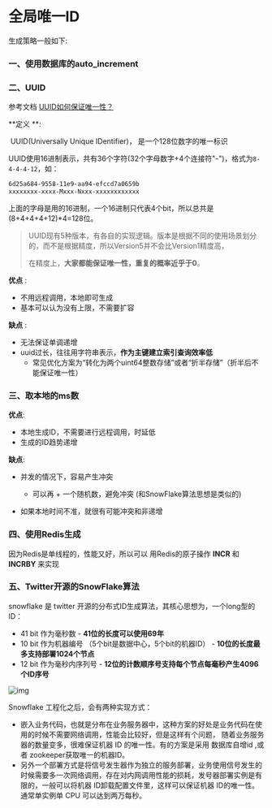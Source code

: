 # 全局唯一ID



生成策略一般如下:

### 一、使用数据库的auto_increment



### 二、UUID

参考文档 [UUID如何保证唯一性？](https://zhuanlan.zhihu.com/p/70375430)

**定义 **: 

​	UUID(Universally Unique IDentifier)， 是一个128位数字的唯一标识

​	UUID使用16进制表示，共有36个字符(32个字母数字+4个连接符"-")，格式为`8-4-4-4-12`，如：

```powershell
6d25a684-9558-11e9-aa94-efccd7a0659b
xxxxxxxx-xxxx-Mxxx-Nxxx-xxxxxxxxxxxx
```

​	上面的字母是用的16进制，一个16进制只代表4个bit，所以总共是(8+4+4+4+12)*4=128位。

> UUID现有5种版本，有各自的实现逻辑。版本是根据不同的使用场景划分的，而不是根据精度，所以Version5并不会比Version1精度高，
>
> 在精度上，**大家都能保证唯一性，重复的概率近乎于0**。

**优点** : 

- 不用远程调用，本地即可生成
- 基本可以认为没有上限，不需要扩容

**缺点** :

- 无法保证单调递增
- uuid过长，往往用字符串表示，**作为主键建立索引查询效率低**
  - 常见优化方案为“转化为两个uint64整数存储”或者“折半存储”（折半后不能保证唯一性）

### 三、取本地的ms数

**优点**:

- 本地生成ID，不需要进行远程调用，时延低
- 生成的ID趋势递增

**缺点**:

- 并发的情况下，容易产生冲突

  - 可以再 + 一个随机数，避免冲突 (和SnowFlake算法思想是类似的)

- 如果本地时间不准，就很有可能冲突和非递增

  

### 四、使用Redis生成

因为Redis是单线程的，性能又好，所以可以	用Redis的原子操作 **INCR** 和 **INCRBY** 来实现



### 五、Twitter开源的SnowFlake算法

snowflake 是 twitter 开源的分布式ID生成算法，其核心思想为，一个long型的ID：

- 41 bit 作为毫秒数 - **41位的长度可以使用69年**
- 10 bit 作为机器编号 （5个bit是数据中心，5个bit的机器ID） - **10位的长度最多支持部署1024个节点**
- 12 bit 作为毫秒内序列号 - **12位的计数顺序号支持每个节点每毫秒产生4096个ID序号**

![img](https://img-blog.csdnimg.cn/20190726091202771.png?x-oss-process=image/watermark,type_ZmFuZ3poZW5naGVpdGk,shadow_10,text_aHR0cHM6Ly9ibG9nLmNzZG4ubmV0L3UwMTAzOTg3NzE=,size_16,color_FFFFFF,t_70)



Snowflake 工程化之后，会有两种实现方式：

- 嵌入业务代码，也就是分布在业务服务器中，这种方案的好处是业务代码在使用的时候不需要网络调用，性能会比较好，但是这样有个问题， 随着业务服务器的数量变多，很难保证机器 ID 的唯一性。有的方案是采用 数据库自增id ,或者 zookeeper获取唯一的机器ID。
- 另外一个部署方式是将信号发生器作为独立的服务部署，业务使用信号发生的时候需要多一次网络调用，存在对内网调用性能的损耗，发号器部署实例是有限的，一般可以将机器 ID卸载配置文件里，这样可以保证机器 ID的唯一性。通常单实例单 CPU 可以达到两万每秒。

